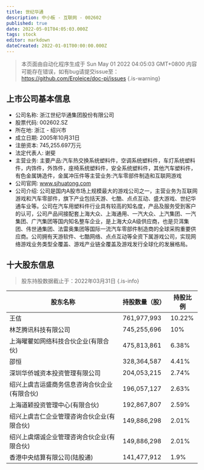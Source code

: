 ```yaml
---
title: 世纪华通
description: 中小板 - 互联网 - 002602
published: true
date: 2022-05-01T04:05:03.000Z
tags: stock
editor: markdown
dateCreated: 2022-01-01T00:00:00.000Z
---
```


> 本页面由自动化程序生成于 Sun May 01 2022 04:05:03 GMT+0800
> 内容可能存在错误，如有bug请提交issue至：https://github.com/Eroleice/doc-pi/issues
{.is-warning}

## 上市公司基本信息
- 公司名称: 浙江世纪华通集团股份有限公司
- 股票代码: 002602.SZ
- 所在地: 浙江 - 绍兴市
- 成立日期: 2005年10月31日
- 注册资本: 745,255.697万元
- 法定代表人: 谢斐
- 主营业务: 主要产品:汽车热交换系统塑料件，空调系统塑料件，车灯系统塑料件，内饰件，外饰件，座椅系统塑料件，安全系统塑料件，其他汽车塑料件，有色金属铸造件，金属冲压件等主营业务:汽车零部件制造和互联网游戏
- 公司官网: www.sjhuatong.com
- 公司介绍: 公司是国内A股市场上规模最大的游戏公司之一，主营业务为互联网游戏和汽车零部件，旗下产业包括天游、七酷、点点互动、盛大游戏、世纪华通车业等。公司在汽车用塑料件行业具有较高的知名度，产品及服务受到客户的认可，公司产品间接配套上海大众、上海通用、一汽大众、上汽集团、一汽集团、广汽集团等国内知名整车企业，是上海大众A级供应商，也是贝洱集团、伟世通集团、法雷奥集团等国际一流汽车零部件制造商的全球采购重要供应商。公司拥有天游软件、七酷网络、点点互动等全资下属游戏公司，实现网络游戏业务类型全覆盖、游戏产业链全覆盖及游戏发行全球化的发展格局。


## 十大股东信息
> 股东持股数据截止于：2022年03月31日
{.is-info}

| 股东名称 | 持股数量（股） | 持股比例 |
| --- | --- | --- |
| 王佶 | 761,977,993 | 10.22% |
| 林芝腾讯科技有限公司 | 745,255,696 | 10% |
| 上海曜瞿如网络科技合伙企业(有限合伙) | 475,813,861 | 6.38% |
| 邵恒 | 328,364,587 | 4.41% |
| 深圳华侨城资本投资管理有限公司 | 204,053,215 | 2.74% |
| 绍兴上虞吉运盛商务信息咨询合伙企业(有限合伙) | 196,057,127 | 2.63% |
| 上海道颖投资管理中心(有限合伙) | 192,867,807 | 2.59% |
| 绍兴上虞吉仁企业管理咨询合伙企业(有限合伙) | 149,886,298 | 2.01% |
| 绍兴上虞熠诚企业管理咨询合伙企业(有限合伙) | 149,886,298 | 2.01% |
| 香港中央结算有限公司(陆股通) | 141,477,912 | 1.9% |





